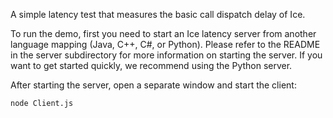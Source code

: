 A simple latency test that measures the basic call dispatch delay of
Ice.

To run the demo, first you need to start an Ice latency server from
another language mapping (Java, C++, C#, or Python). Please refer to
the README in the server subdirectory for more information on starting
the server. If you want to get started quickly, we recommend using the
Python server.

After starting the server, open a separate window and start the
client:

```
node Client.js
```
